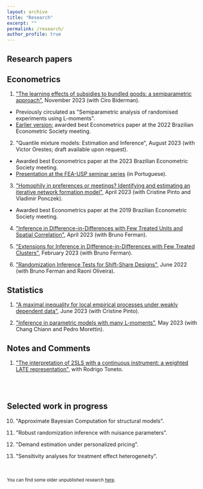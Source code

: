 ```yaml
---
layout: archive
title: "Research"
excerpt: ""
permalink: /research/
author_profile: true
---
```




## Research papers

Econometrics
-----

1. ["The learning effects of subsidies to bundled goods: a semiparametric approach"](https://arxiv.org/abs/2311.01217), November 2023 (with Ciro Biderman).
* Previously circulated as "Semiparametric analysis of randomised experiments using L-moments".
* [Earlier version:](https://www.ime.usp.br/~alvarez/wp/sare.pdf) awarded best Econometrics paper at the 2022 Brazilian Econometric Society meeting.

2. "Quantile mixture models: Estimation and Inference", August 2023 (with Victor Orestes; draft available upon request).
* Awarded best Econometrics paper at the 2023 Brazilian Econometric Society meeting.
* [Presentation at the FEA-USP seminar series](https://www.youtube.com/watch?v=dTlgx4WyTGM) (in Portuguese).

3. ["Homophily in preferences or meetings? Identifying and estimating an iterative network formation model"](https://arxiv.org/abs/2201.06694), April 2023 (with Cristine Pinto and Vladimir Ponczek). 
* Awarded best Econometrics paper at the 2019 Brazilian Econometric Society meeting.

4. ["Inference in Difference-in-Differences with Few Treated Units and Spatial Correlation"](https://arxiv.org/abs/2006.16997), April 2023 (with Bruno Ferman).

5. ["Extensions for Inference in Difference-in-Differences with Few Treated Clusters"](https://arxiv.org/abs/2302.03131), February 2023 (with Bruno Ferman). 

6. ["Randomization Inference Tests for Shift-Share Designs"](https://arxiv.org/abs/2206.00999), June 2022 (with Bruno Ferman and Raoni Oliveira). 


Statistics
-----

1. ["A maximal inequality for local empirical processes under weakly dependent data"](https://arxiv.org/abs/2307.01328), June 2023 (with Cristine Pinto).

2. ["Inference in parametric models with many L-moments"](https://arxiv.org/abs/2210.04146), May 2023 (with Chang Chiann and Pedro Morettin). 


Notes and Comments
-----

1. ["The interpretation of 2SLS with a continuous instrument: a weighted LATE representation"](https://papers.ssrn.com/abstract=4624610), with Rodrigo Toneto.

<br/>
<br/>


## Selected work in progress


10. "Approximate Bayesian Computation for structural models".

11. "Robust randomization inference with nuisance parameters".

12. "Demand estimation under personalized pricing".

13. "Sensitivity analyses for treatment effect heterogeneity".



<br/>
<br/>
<sub>You can find some older unpublished research <a href="/old">here</a>.</sub>
